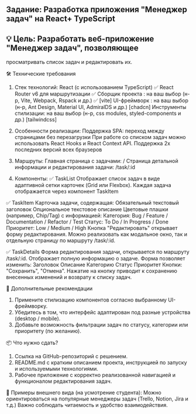 ## Задание: Разработка приложения "Менеджер задач" на React+ TypeScript

## 💡 Цель: Разработать веб-приложение "Менеджер задач", позволяющее
просматривать список задач и редактировать их.

🛠 Технические требования
1. Стек технологий:
 React (с использованием TypeScript) ✅
 React Router v6 для маршрутизации ✅
 Сборщик проекта : на ваш выбор (н-р, Vite, Webpack, Rspack и др.) ✅ [vite]
 UI-фреймворк : на ваш выбор (н-р, Ant Design, Material UI, AdmiralDS и др.) [chadcn]
 Инструменты стилизации: на ваш выбор (н-р, css modules, styled-components и др.) [tailwindcss]

2. Особенности реализации:
 Поддержка SPA: переход между страницами без перезагрузки
 При работе со списком задач можно использовать React Hooks и React Context API.
 Поддержка 2х последних версий всех браузеров

3. Маршруты:
 Главная страница с задачами: /
 Страница детальной информации и редактирования задачи: /task/:id

4. Компоненты:
✅ TaskList
 Отображает список задач в виде адаптивной сетки карточек (Grid или Flexbox).
 Каждая задача отображается через компонент TaskItem

✅ TaskItem
 Карточка задачи, содержащая:
 Обязательный текстовый заголовок
 Опциональное текстовое описание
 Цветовые плашки (например, Chip/Tag) с информацией:
 Категория: Bug / Feature / Documentation / Refactor / Test
 Статус: To Do / In Progress / Done
 Приоритет: Low / Medium / High
 Кнопка "Редактировать" открывает форму редактирования. Можно реализовать как
модальное окно, так и отдельную страницу по маршруту /task/:id.

✅ TaskDetails
 Форма редактирования задачи, открывается по маршруту /task/:id.
 Отображает полную информацию о задаче.
 Форма позволяет изменить:
 Заголовок
 Описание
 Категорию
 Статус
 Приоритет
 Кнопки: "Сохранить", "Отмена". Нажатие на кнопку приводит к сохранению внесенных
изменений и возврату к списку задач.

📝 Дополнительные рекомендации
1. Примените стилизацию компонентов согласно выбранному UI-фреймворку.
2. Убедитесь в том, что интерфейс адаптирован под разные устройства (desktop / mobile).
3. Добавьте возможность фильтрации задач по статусу, категории или приоритету (по
желанию).

📦 Что нужно сдать?
1. Ссылка на GitHub-репозиторий с решением.
2. README.md с кратким описанием проекта, инструкцией по запуску и используемыми
технологиями.
3. Рабочее приложение с корректно реализованной навигацией и функционалом
редактирования задач.

🏁 Примеры внешнего вида (на усмотрение студента):
Можно ориентироваться на популярные менеджеры задач (Trello, Notion, Jira и т.д.)
Важно соблюдать читаемость и удобство взаимодействия.